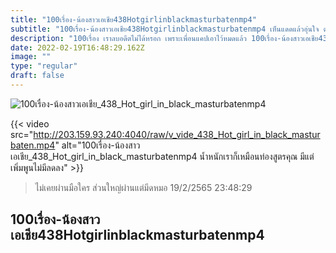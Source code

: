 ```yaml
---
title: "100เรื่อง-น้องสาวเอเชีย438Hotgirlinblackmasturbatenmp4"
subtitle: "100เรื่อง-น้องสาวเอเชีย438Hotgirlinblackmasturbatenmp4 เห็นแดดแล้วอุ่นใจ ตกนรกไปก็ไม่ตื่นเต้น"
description: "100เรื่อง เราลบอดีตไม่ได้หรอก เพราะเพื่อนแคปเอาไว้หมดแล้ว 100เรื่อง-น้องสาวเอเชีย438Hotgirlinblackmasturbatenmp4 19/2/2565 23:48:29"
date: 2022-02-19T16:48:29.162Z
image: ""
type: "regular"
draft: false
---
```


![100เรื่อง-น้องสาวเอเชีย_438_Hot_girl_in_black_masturbatenmp4](http://203.159.93.240:4040/raw/v_vide_438_Hot_girl_in_black_masturbaten.jpg)

{{< video src="http://203.159.93.240:4040/raw/v_vide_438_Hot_girl_in_black_masturbaten.mp4" alt="100เรื่อง-น้องสาวเอเชีย_438_Hot_girl_in_black_masturbatenmp4 น้ำหนักเราก็เหมือนท่องสูตรคุณ มีแต่เพิ่มพูนไม่มีลดลง" >}}


> ไม่เคยผ่านมือใคร ส่วนใหญ่ผ่านแต่มีดหมอ 19/2/2565 23:48:29

## 100เรื่อง-น้องสาวเอเชีย438Hotgirlinblackmasturbatenmp4
